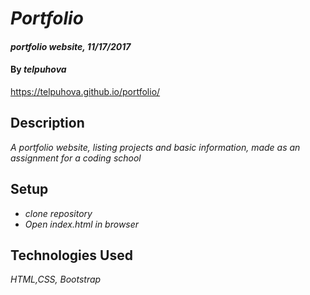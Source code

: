 # _Portfolio_

#### _portfolio website, 11/17/2017_

#### By _**telpuhova**_

https://telpuhova.github.io/portfolio/

## Description

_A portfolio website, listing projects and basic information, made as an assignment for a coding school_

## Setup

* _clone repository_
* _Open index.html in browser_

## Technologies Used

_HTML,CSS, Bootstrap_
